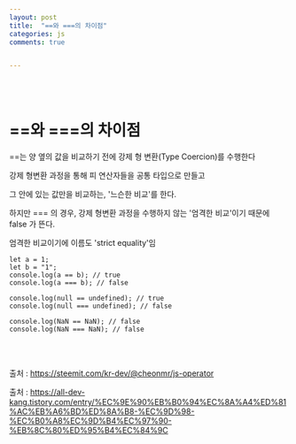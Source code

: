 ```yaml
---
layout: post
title:  "==와 ===의 차이점"
categories: js 
comments: true


---
```


<br>

<Br>

# ==와 ===의 차이점



==는 양 옆의 값을 비교하기 전에 강제 형 변환(Type Coercion)를 수행한다 

강제 형변환 과정을 통해 피 연산자들을 공통 타입으로 만들고 

그 안에 있는 값만을 비교하는, '느슨한 비교'를 한다.

하지만 === 의 경우, 강제 형변환 과정을 수행하지 않는 '엄격한 비교'이기 때문에 false 가 뜬다. 

엄격한 비교이기에 이름도 'strict equality'임

~~~
let a = 1; 
let b = "1"; 
console.log(a == b); // true 
console.log(a === b); // false

console.log(null == undefined); // true 
console.log(null === undefined); // false 

console.log(NaN == NaN); // false 
console.log(NaN === NaN); // false 
~~~



<br>

<br>

출처 : https://steemit.com/kr-dev/@cheonmr/js-operator

출처 : https://all-dev-kang.tistory.com/entry/%EC%9E%90%EB%B0%94%EC%8A%A4%ED%81%AC%EB%A6%BD%ED%8A%B8-%EC%9D%98-%EC%B0%A8%EC%9D%B4%EC%97%90-%EB%8C%80%ED%95%B4%EC%84%9C

<br>

<br>

<br>







